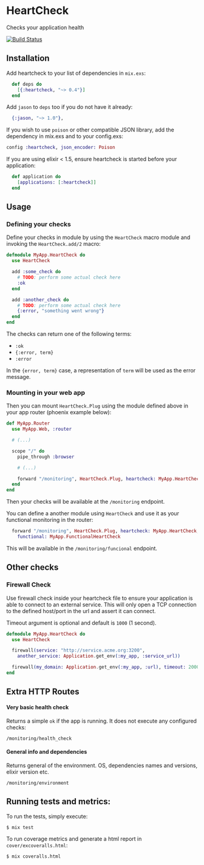 # HeartCheck

Checks your application health

[![Build Status](https://travis-ci.org/locaweb/heartcheck-elixir.svg?branch=master)](https://travis-ci.org/locaweb/heartcheck-elixir)

## Installation

Add heartcheck to your list of dependencies in `mix.exs`:

```elixir
  def deps do
    [{:heartcheck, "~> 0.4"}]
  end
```

Add `jason` to `deps` too if you do not have it already:

```elixir
  {:jason, "~> 1.0"},
```

If you wish to use `poison` or other compatible JSON library, add the dependency
in mix.exs and to your config.exs:

```elixir
config :heartcheck, json_encoder: Poison
```

If you are using elixir < 1.5, ensure heartcheck is started before your
application:

```elixir
  def application do
    [applications: [:heartcheck]]
  end
```

## Usage

### Defining your checks

Define your checks in module by using the `HeartCheck` macro module and invoking
the `HeartCheck.add/2` macro:

```elixir
defmodule MyApp.HeartCheck do
  use HeartCheck

  add :some_check do
    # TODO: perform some actual check here
    :ok
  end

  add :another_check do
    # TODO: perform some actual check here
    {:error, "something went wrong"}
  end
end

```

The checks can return one of the following terms:

* `:ok`
* `{:error, term}`
* `:error`

In the `{error, term}` case, a representation of `term` will be used as the
error message.

### Mounting in your web app

Then you can mount `HeartCheck.Plug` using the module defined above in your app
router (phoenix example below):

```elixir
def MyApp.Router
  use MyApp.Web, :router

  # (...)

  scope "/" do
    pipe_through :browser

    # (...)

    forward "/monitoring", HeartCheck.Plug, heartcheck: MyApp.HeartCheck
  end
end

```

Then your checks will be available at the `/monitoring` endpoint.

You can define a another module using `HeartCheck` and use it as your functional
monitoring in the router:

```elixir
  forward "/monitoring", HeartCheck.Plug, heartcheck: MyApp.HeartCheck,
    functional: MyApp.FunctionalHeartCheck
```

This will be available in the `/monitoring/funcional` endpoint.

## Other checks

### Firewall Check

Use firewall check inside your heartcheck file to ensure your application is
able to connect to an external service. This will only open a TCP connection
to the defined host/port in the url and assert it can connect.

Timeout argument is optional and default is `1000` (1 second).

```elixir
defmodule MyApp.HeartCheck do
  use HeartCheck

  firewall(service: "http://service.acme.org:3200",
    another_service: Application.get_env(:my_app, :service_url))

  firewall(my_domain: Application.get_env(:my_app, :url), timeout: 2000)
end
```

## Extra HTTP Routes

#### Very basic health check

Returns a simple `ok` if the app is running. It does not execute any configured
checks:

```
/monitoring/health_check
```


#### General info and dependencies

Returns general of the environment. OS, dependencies names and versions, elixir version etc.

```
/monitoring/environment
```


## Running tests and metrics:

To run the tests, simply execute:

```
$ mix test
```

To run coverage metrics and generate a html report in `cover/excoveralls.html`:

```
$ mix coveralls.html
```
